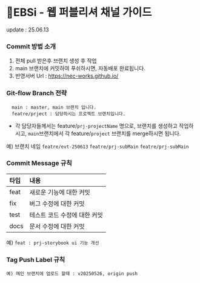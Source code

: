 # 🌟EBSi - 웹 퍼블리셔 채널 가이드

update : 25.06.13

### Commit 방법 소개
1. 전체 pull 받은후 브랜치 생성 후 작업
2. main 브랜치에 커밋하여 푸쉬하시면, 자동배포 완료됩니다.
3. 반영서버 Url : https://nec-works.github.io/

### Git-flow Branch 전략
```
  main : master, main 브랜치 입니다.
  featre/prject : 담당하시는 프로젝트 브랜치입니다.
```
- 각 담당자들께서는 feature/`prj-projectName` 명으로, 브랜치를 생성하고
작업하시고, `main`브랜치에서 각 feature/`project` 브랜치를 merge하시면 됩니다.

예) 브랜치 네임 `featre/evt-250613` `featre/prj-subMain` `featre/prj-subMain`
 

### Commit Message 규칙
|타입|내용|
|:---|:---|
|feat|새로운 기능에 대한 커밋|
|fix|버그 수정에 대한 커밋|
|test|테스트 코드 수정에 대한 커밋|
|docs|문서 수정에 대한 커밋|

예) `feat : prj-storybook ui 기능 개선`

### Tag Push Label 규칙
```
예) 메인 브랜치에 업로드 할때 : v20250526, origin push
```

